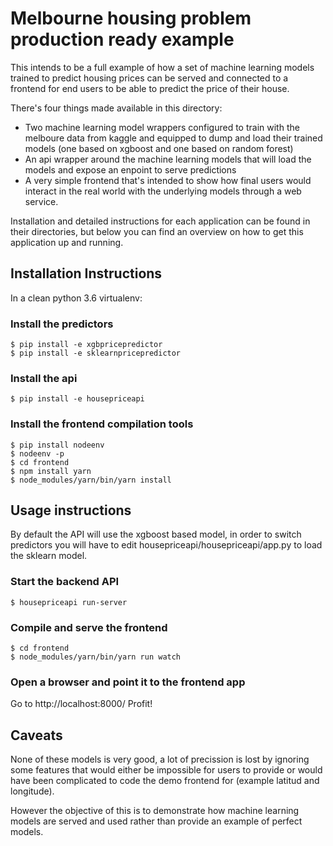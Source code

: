 # Melbourne housing problem production ready example

This intends to be a full example of how a set of machine learning models trained
to predict housing prices can be served and connected to a frontend for end users to
be able to predict the price of their house.

There's four things made available in this directory:
- Two machine learning model wrappers configured to train with the melboure data from
kaggle and equipped to dump and load their trained models (one based on xgboost and one
based on random forest)
- An api wrapper around the machine learning models that will load the models and expose
an enpoint to serve predictions
- A very simple frontend that's intended to show how final users would interact in the
real world with the underlying models through a web service.

Installation and detailed instructions for each application can be found in their
directories, but below you can find an overview on how to get this application up and
running.

## Installation Instructions
In a clean python 3.6 virtualenv:

### Install the predictors
```
$ pip install -e xgbpricepredictor
$ pip install -e sklearnpricepredictor
```

### Install the api
```
$ pip install -e housepriceapi
```

### Install the frontend compilation tools
```
$ pip install nodeenv
$ nodeenv -p
$ cd frontend
$ npm install yarn
$ node_modules/yarn/bin/yarn install
```

## Usage instructions
By default the API will use the xgboost based model, in order to switch predictors
you will have to edit housepriceapi/housepriceapi/app.py to load the sklearn model.

### Start the backend API
```
$ housepriceapi run-server
```

### Compile and serve the frontend
```
$ cd frontend
$ node_modules/yarn/bin/yarn run watch
```

### Open a browser and point it to the frontend app
Go to http://localhost:8000/
Profit!

## Caveats
None of these models is very good, a lot of precission is lost by ignoring some features
that would either be impossible for users to provide or would have been complicated
to code the demo frontend for (example latitud and longitude).

However the objective of this is to demonstrate how machine learning models are served
and used rather than provide an example of perfect models.

